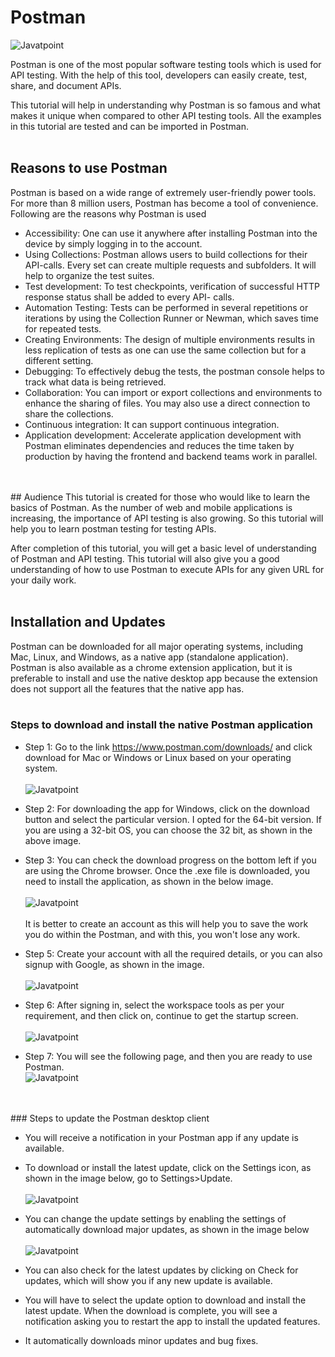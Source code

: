 # Postman 
![Javatpoint](https://static.javatpoint.com/tutorial/postman/images/postman-tutorial.png)

Postman is one of the most popular software testing tools which is used for API testing. With the help of this tool, developers can easily create, test, share, and document APIs.

This tutorial will help in understanding why Postman is so famous and what makes it unique when compared to other API testing tools. All the examples in this tutorial are tested and can be imported in Postman.
<br>
<br>
## Reasons to use Postman
Postman is based on a wide range of extremely user-friendly power tools. For more than 8 million users, Postman has become a tool of convenience. Following are the reasons why Postman is used
- Accessibility: One can use it anywhere after installing Postman into the device by simply logging in to the account.
- Using Collections: Postman allows users to build collections for their API-calls. Every set can create multiple requests and subfolders. It will help to organize the test suites.
- Test development: To test checkpoints, verification of successful HTTP response status shall be added to every API- calls.
- Automation Testing: Tests can be performed in several repetitions or iterations by using the Collection Runner or Newman, which saves time for repeated tests.
- Creating Environments: The design of multiple environments results in less replication of tests as one can use the same collection but for a different setting.
- Debugging: To effectively debug the tests, the postman console helps to track what data is being retrieved.
- Collaboration: You can import or export collections and environments to enhance the sharing of files. You may also use a direct connection to share the collections.
- Continuous integration: It can support continuous integration.
- Application development: Accelerate application development with Postman eliminates dependencies and reduces the time taken by production by having the frontend and backend teams work in parallel.
<br>
<br>
## Audience
This tutorial is created for those who would like to learn the basics of Postman. As the number of web and mobile applications is increasing, the importance of API testing is also growing. So this tutorial will help you to learn postman testing for testing APIs.

After completion of this tutorial, you will get a basic level of understanding of Postman and API testing. This tutorial will also give you a good understanding of how to use Postman to execute APIs for any given URL for your daily work.
<br>
<br>
## Installation and Updates
 Postman can be downloaded for all major operating systems, including Mac, Linux, and Windows, as a native app (standalone application). Postman is also available as a chrome extension application, but it is preferable to install and use the native desktop app because the extension does not support all the features that the native app has.
 <br>
 <br>
### Steps to download and install the native Postman application

* Step 1: Go to the link https://www.postman.com/downloads/ and click download for Mac or Windows or Linux based on your operating system.<br><br>
![Javatpoint]( https://static.javatpoint.com/tutorial/postman/images/postman-installation-and-updates.png)

* Step 2: For downloading the app for Windows, click on the download button and select the particular version. I opted for the 64-bit version. If you are using a 32-bit OS, you can choose the 32 bit, as shown in the above image.

* Step 3: You can check the download progress on the bottom left if you are using the Chrome browser. Once the .exe file is downloaded, you need to install the application, as shown in the below image.<br><br>
![Javatpoint](https://static.javatpoint.com/tutorial/postman/images/postman-installation-and-updates2.png)<br><br>
It is better to create an account as this will help you to save the work you do within the Postman, and with this, you won't lose any work.

* Step 5: Create your account with all the required details, or you can also signup with Google, as shown in the image.<br><br>
![Javatpoint](https://static.javatpoint.com/tutorial/postman/images/postman-installation-and-updates4.png)

* Step 6: After signing in, select the workspace tools as per your requirement, and then click on, continue to get the startup screen.<br><br>
![Javatpoint](https://static.javatpoint.com/tutorial/postman/images/postman-installation-and-updates5.png)

* Step 7: You will see the following page, and then you are ready to use Postman.<br>
![Javatpoint](https://static.javatpoint.com/tutorial/postman/images/postman-installation-and-updates6.png)
<br>
<br>
### Steps to update the Postman desktop client

* You will receive a notification in your Postman app if any update is available.

* To download or install the latest update, click on the Settings icon, as shown in the image below, go to Settings>Update.<br><br>
![Javatpoint](https://static.javatpoint.com/tutorial/postman/images/postman-installation-and-updates7.png)

* You can change the update settings by enabling the settings of automatically download major updates, as shown in the image below<br><br>
![Javatpoint](https://static.javatpoint.com/tutorial/postman/images/postman-installation-and-updates8.png)

* You can also check for the latest updates by clicking on Check for updates, which will show you if any new update is available.

* You will have to select the update option to download and install the latest update. When the download is complete, you will see a notification asking you to restart the app to install the updated features.

* It automatically downloads minor updates and bug fixes.








  
